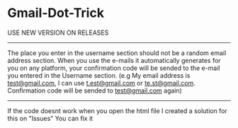 # Gmail-Dot-Trick

USE NEW VERSION ON RELEASES

------------------------------------------------------

The place you enter in the username section should not be a random email address section. 
When you use the e-mails it automatically generates for you on any platform, your confirmation code will be sended to the e-mail you entered in the Username section. 
(e.g My email address is test@gmail.com, I can use t.est@gmail.com or te.st@gmail.com. Confirmation code will be sended to test@gmail.com again)

------------------------------------------------------

If the code doesnt work when you open the html file
I created a solution for this on "Issues"
You can fix it
